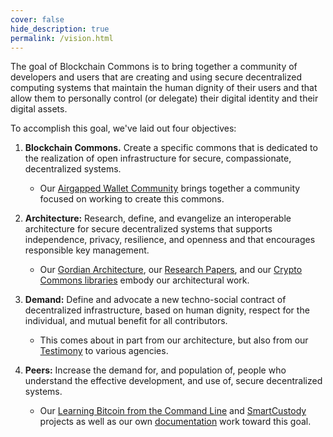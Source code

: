 ```yaml
---
cover: false
hide_description: true
permalink: /vision.html
---
```

The goal of Blockchain Commons is to bring together a community of developers and users that are creating and using secure decentralized computing systems that maintain the human dignity of their users and that allow them to personally control (or delegate) their digital identity and their digital assets.

To accomplish this goal, we've laid out four objectives:

1. **Blockchain Commons.** Create a specific commons that is dedicated to the realization of open infrastructure for secure, compassionate, decentralized systems.

   * Our [Airgapped Wallet Community](https://github.com/BlockchainCommons/Airgapped-Wallet-Community) brings together a community focused on working to create this commons.

2. **Architecture:** Research, define, and evangelize an interoperable architecture for secure decentralized systems that supports independence, privacy, resilience, and openness and that encourages responsible key management.

   * Our [Gordian Architecture](https://github.com/BlockchainCommons/Gordian), our [Research Papers](https://github.com/BlockchainCommons/Research), and our [Crypto Commons libraries](https://github.com/BlockchainCommons/crypto-commons) embody our architectural work.

3. **Demand:** Define and advocate a new techno-social contract of decentralized infrastructure, based on human dignity, respect for the individual, and mutual benefit for all contributors.

   * This comes about in part from our architecture, but also from our [Testimony](https://github.com/BlockchainCommons/Testimony) to various agencies.

4. **Peers:** Increase the demand for, and population of, people who understand the effective development, and use of, secure decentralized systems.

   * Our [Learning Bitcoin from the Command Line](https://github.com/BlockchainCommons/Learning-Bitcoin-from-the-Command-Line) and [SmartCustody](https://github.com/BlockchainCommons/SmartCustody) projects as well as our own [documentation](https://github.com/BlockchainCommons/crypto-commons/blob/master/Docs/README.md) work toward this goal.
